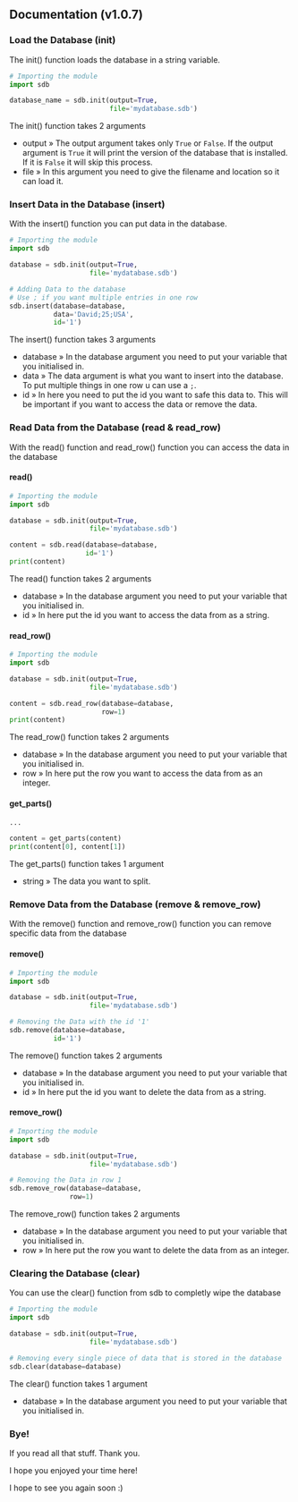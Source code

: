 ## Documentation (v1.0.7)

### Load the Database (init)

The init() function loads the database
in a string variable.

```python
# Importing the module
import sdb

database_name = sdb.init(output=True, 
                         file='mydatabase.sdb')
```

The init() function takes 2 arguments

- output » The output argument takes only ```True``` or ```False```. If the output argument is ```True``` it will print the version of the database that is installed. If it is ```False``` it will skip this process.
- file   » In this argument you need to give the filename and location so it can load it.

### Insert Data in the Database (insert)

With the insert() function you can put data in the database.

```python
# Importing the module
import sdb

database = sdb.init(output=True,
                    file='mydatabase.sdb')

# Adding Data to the database
# Use ; if you want multiple entries in one row
sdb.insert(database=database,
           data='David;25;USA',
           id='1')
```
The insert() function takes 3 arguments

- database » In the database argument you need to put your variable that you initialised in.
- data     » The data argument is what you want to insert into the database. To put multiple things in one row u can use a ```;```.
- id       » In here you need to put the id you want to safe this data to. This will be important if you want to access the data or remove the data.

### Read Data from the Database (read & read_row)

With the read() function and read_row() function you can access the data in the database

#### read()
```python
# Importing the module
import sdb

database = sdb.init(output=True,
                    file='mydatabase.sdb')

content = sdb.read(database=database,
                   id='1')
print(content)
```
The read() function takes 2 arguments

- database » In the database argument you need to put your variable that you initialised in.
- id       » In here put the id you want to access the data from as a string.

#### read_row()
```python
# Importing the module
import sdb

database = sdb.init(output=True,
                    file='mydatabase.sdb')

content = sdb.read_row(database=database,
                       row=1)
print(content)
```
The read_row() function takes 2 arguments

- database » In the database argument you need to put your variable that you initialised in.
- row       » In here put the row you want to access the data from as an integer.

#### get_parts()
```python
...

content = get_parts(content)
print(content[0], content[1])
```
The get_parts() function takes 1 argument

- string » The data you want to split.

### Remove Data from the Database (remove & remove_row)

With the remove() function and remove_row() function you can remove specific data from the database

#### remove()
```python
# Importing the module
import sdb

database = sdb.init(output=True,
                    file='mydatabase.sdb')

# Removing the Data with the id '1'
sdb.remove(database=database,
           id='1')
```

The remove() function takes 2 arguments

- database » In the database argument you need to put your variable that you initialised in.
- id       » In here put the id you want to delete the data from as a string.

#### remove_row()
```python
# Importing the module
import sdb

database = sdb.init(output=True,
                    file='mydatabase.sdb')

# Removing the Data in row 1
sdb.remove_row(database=database,
               row=1)
```

The remove_row() function takes 2 arguments

- database » In the database argument you need to put your variable that you initialised in.
- row       » In here put the row you want to delete the data from as an integer.

### Clearing the Database (clear)
You can use the clear() function from sdb to completly wipe the database

```python
# Importing the module
import sdb

database = sdb.init(output=True,
                    file='mydatabase.sdb')

# Removing every single piece of data that is stored in the database
sdb.clear(database=database)
```

The clear() function takes 1 argument

- database » In the database argument you need to put your variable that you initialised in.


### Bye!

If you read all that stuff. Thank you.

I hope you enjoyed your time here!

I hope to see you again soon :)